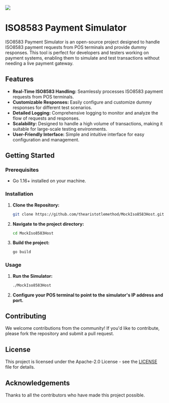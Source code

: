 <a href="https://www.buymeacoffee.com/ufukvarol4"><img src="https://img.buymeacoffee.com/button-api/?text=Buy me a coffee&emoji=&slug=ufukvarol4&button_colour=40DCA5&font_colour=ffffff&font_family=Cookie&outline_colour=000000&coffee_colour=FFDD00" /></a>

# ISO8583 Payment Simulator

ISO8583 Payment Simulator is an open-source project designed to handle ISO8583 payment requests from POS terminals and provide dummy responses. This tool is perfect for developers and testers working on payment systems, enabling them to simulate and test transactions without needing a live payment gateway.

## Features

- **Real-Time ISO8583 Handling:** Seamlessly processes ISO8583 payment requests from POS terminals.
- **Customizable Responses:** Easily configure and customize dummy responses for different test scenarios.
- **Detailed Logging:** Comprehensive logging to monitor and analyze the flow of requests and responses.
- **Scalability:** Designed to handle a high volume of transactions, making it suitable for large-scale testing environments.
- **User-Friendly Interface:** Simple and intuitive interface for easy configuration and management.

## Getting Started

### Prerequisites

- Go 1.16+ installed on your machine.

### Installation

1. **Clone the Repository:**
   ```bash
   git clone https://github.com/thearistotlemethod/MockIso8583Host.git
   ```
2. **Navigate to the project directory:**
   ```bash
   cd MockIso8583Host
   ```
3. **Build the project:**
   ```bash
   go build
   ```

### Usage

1. **Run the Simulator:**
   ```bash
   ./MockIso8583Host
   ```
2. **Configure your POS terminal to point to the simulator's IP address and port.**

## Contributing

We welcome contributions from the community! If you'd like to contribute, please fork the repository and submit a pull request.

## License

This project is licensed under the Apache-2.0 License - see the [LICENSE](LICENSE) file for details.

## Acknowledgements

Thanks to all the contributors who have made this project possible.
